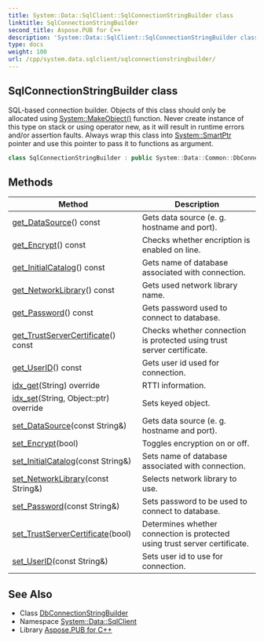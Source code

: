 ```yaml
---
title: System::Data::SqlClient::SqlConnectionStringBuilder class
linktitle: SqlConnectionStringBuilder
second_title: Aspose.PUB for C++
description: 'System::Data::SqlClient::SqlConnectionStringBuilder class. SQL-based connection builder. Objects of this class should only be allocated using System::MakeObject() function. Never create instance of this type on stack or using operator new, as it will result in runtime errors and/or assertion faults. Always wrap this class into System::SmartPtr pointer and use this pointer to pass it to functions as argument in C++.'
type: docs
weight: 100
url: /cpp/system.data.sqlclient/sqlconnectionstringbuilder/
---
```

## SqlConnectionStringBuilder class


SQL-based connection builder. Objects of this class should only be allocated using [System::MakeObject()](../../system/makeobject/) function. Never create instance of this type on stack or using operator new, as it will result in runtime errors and/or assertion faults. Always wrap this class into [System::SmartPtr](../../system/smartptr/) pointer and use this pointer to pass it to functions as argument.

```cpp
class SqlConnectionStringBuilder : public System::Data::Common::DbConnectionStringBuilder
```

## Methods

| Method | Description |
| --- | --- |
| [get_DataSource](./get_datasource/)() const | Gets data source (e. g. hostname and port). |
| [get_Encrypt](./get_encrypt/)() const | Checks whether encription is enabled on line. |
| [get_InitialCatalog](./get_initialcatalog/)() const | Gets name of database associated with connection. |
| [get_NetworkLibrary](./get_networklibrary/)() const | Gets used network library name. |
| [get_Password](./get_password/)() const | Gets password used to connect to database. |
| [get_TrustServerCertificate](./get_trustservercertificate/)() const | Checks whether connection is protected using trust server certificate. |
| [get_UserID](./get_userid/)() const | Gets user id used for connection. |
| [idx_get](./idx_get/)(String) override | RTTI information. |
| [idx_set](./idx_set/)(String, Object::ptr) override | Sets keyed object. |
| [set_DataSource](./set_datasource/)(const String\&) | Gets data source (e. g. hostname and port). |
| [set_Encrypt](./set_encrypt/)(bool) | Toggles encryption on or off. |
| [set_InitialCatalog](./set_initialcatalog/)(const String\&) | Sets name of database associated with connection. |
| [set_NetworkLibrary](./set_networklibrary/)(const String\&) | Selects network library to use. |
| [set_Password](./set_password/)(const String\&) | Sets password to be used to connect to database. |
| [set_TrustServerCertificate](./set_trustservercertificate/)(bool) | Determines whether connection is protected using trust server certificate. |
| [set_UserID](./set_userid/)(const String\&) | Sets user id to use for connection. |
## See Also

* Class [DbConnectionStringBuilder](../../system.data.common/dbconnectionstringbuilder/)
* Namespace [System::Data::SqlClient](../)
* Library [Aspose.PUB for C++](../../)
